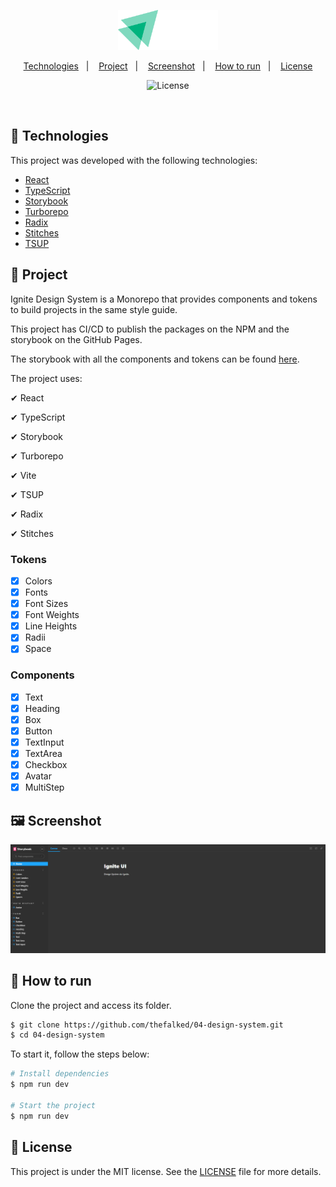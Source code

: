 <p align="center">
  <img alt="Ignite Design System" src=".github/logo.svg" width="160px">
</p>

<p align="center">
  <a href="#-technologies">Technologies</a>&nbsp;&nbsp;&nbsp;|&nbsp;&nbsp;&nbsp;
  <a href="#-project">Project</a>&nbsp;&nbsp;&nbsp;|&nbsp;&nbsp;&nbsp;
  <a href="#-screenshot">Screenshot</a>&nbsp;&nbsp;&nbsp;|&nbsp;&nbsp;&nbsp;
  <a href="#-how-to-run">How to run</a>&nbsp;&nbsp;&nbsp;|&nbsp;&nbsp;&nbsp;
  <a href="#-license">License</a>
</p>

<p align="center">
  <img  src="https://img.shields.io/static/v1?label=license&message=MIT&color=8257E5&labelColor=000000" alt="License">   
</p>

<br>

## 🧪 Technologies

This project was developed with the following technologies:

- [React](https://reactjs.org)
- [TypeScript](https://www.typescriptlang.org/)
- [Storybook](https://storybook.js.org/)
- [Turborepo](https://turborepo.org/)
- [Radix](https://www.radix-ui.com/)
- [Stitches](https://stitches.dev/)
- [TSUP](https://github.com/egoist/tsup)

## 🍺 Project

Ignite Design System is a Monorepo that provides components and tokens to build projects in the same style guide.

This project has CI/CD to publish the packages on the NPM and the storybook on the GitHub Pages.

The storybook with all the components and tokens can be found [here](https://thefalked.github.io/04-design-system/?path=/story/home--page).

The project uses:

✔ React

✔ TypeScript

✔ Storybook

✔ Turborepo

✔ Vite

✔ TSUP

✔ Radix

✔ Stitches

### Tokens

- [x] Colors
- [x] Fonts
- [x] Font Sizes
- [x] Font Weights
- [x] Line Heights
- [x] Radii
- [x] Space

### Components

- [x] Text
- [x] Heading
- [x] Box
- [x] Button
- [x] TextInput
- [x] TextArea
- [x] Checkbox
- [x] Avatar
- [x] MultiStep

## 🖼 Screenshot

<p align="center">
  <img  src=".github/screenshot.png" alt="storybook screenshot">   
</p>

## 🚀 How to run

Clone the project and access its folder.

```bash
$ git clone https://github.com/thefalked/04-design-system.git
$ cd 04-design-system
```

To start it, follow the steps below:

```bash
# Install dependencies
$ npm run dev

# Start the project
$ npm run dev
```

## 📝 License

This project is under the MIT license. See the [LICENSE](LICENSE) file for more details.
